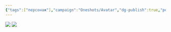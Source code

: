 ```yaml
---
{"tags":["персонаж"],"campaign":"Oneshots/Avatar","dg-publish":true,"permalink":"/prezident-rajko/","dgPassFrontmatter":true}
---
```


![](https://i.imgur.com/YhSgV1x.jpeg)
![](https://i.imgur.com/Ce7iyzv.jpeg)